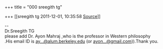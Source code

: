 +++
title = "000 sreegith tg"

+++
[[sreegith tg	2011-12-01, 10:35:58 [Source](https://groups.google.com/g/bvparishat/c/lO8aNoRUWRI)]]



  
  
--  
Dr.Sreegith TG  
please add Dr. Ayon Mahraj ,who is the professor in Western philosophy .His email ID is [ay...@alum.berkeley.edu]() (or [ayon...@gmail.com]())).Thank you.  

